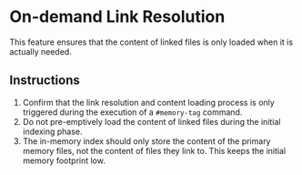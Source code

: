 # On-demand Link Resolution

This feature ensures that the content of linked files is only loaded when it is actually needed.

## Instructions

1.  Confirm that the link resolution and content loading process is only triggered during the execution of a `#memory-tag` command.
2.  Do not pre-emptively load the content of linked files during the initial indexing phase.
3.  The in-memory index should only store the content of the primary memory files, not the content of files they link to. This keeps the initial memory footprint low.
